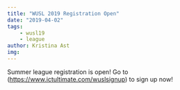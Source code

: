 ```yaml
---
title: "WUSL 2019 Registration Open"
date: "2019-04-02"
tags:
    - wusl19
    - league
author: Kristina Ast
img: 
---
```

Summer league registration is open! Go to (https://www.ictultimate.com/wuslsignup) to sign up now!